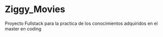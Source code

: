 # Ziggy_Movies
Proyecto Fullstack para la practica de los conocimientos adquiridos en el master en coding
